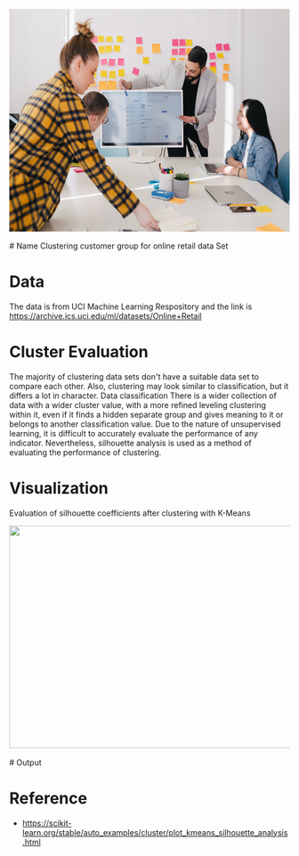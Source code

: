<p align="center">
  <img width="600" height="400" src = images/analysis.jpg>
</p>
# Name
Clustering customer group for online retail data Set

# Data
The data is from UCI Machine Learning Respository and the link is https://archive.ics.uci.edu/ml/datasets/Online+Retail

# Cluster Evaluation

The majority of clustering data sets don't have a suitable data set to compare each other. Also, clustering may look similar to classification, but it differs a lot in character.
Data classification There is a wider collection of data with a wider cluster value, with a more refined leveling clustering within it, even if it finds a hidden separate group and gives meaning to it or belongs to another classification value.
Due to the nature of unsupervised learning, it is difficult to accurately evaluate the performance of any indicator. Nevertheless, silhouette analysis is used as a method of evaluating the performance of clustering.

# Visualization
Evaluation of silhouette coefficients after clustering with K-Means 
<p align="center">
  <img width="600" height="400" src = images/silhouette and kmeans plot.png>
</p>
# Output 

# Reference 
* https://scikit-learn.org/stable/auto_examples/cluster/plot_kmeans_silhouette_analysis.html
